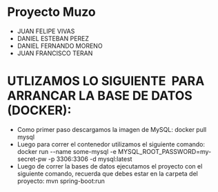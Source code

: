 # Proyecto Muzo
- JUAN FELIPE VIVAS
- DANIEL ESTEBAN PEREZ
- DANIEL FERNANDO MORENO
- JUAN FRANCISCO TERAN
# UTLIZAMOS LO SIGUIENTE  PARA ARRANCAR LA BASE DE DATOS (DOCKER):
- Como primer paso descargamos la imagen de MySQL:
docker pull mysql
- Luego para correr el contenedor utilizamos el siguiente comando:
docker run --name some-mysql -e MYSQL_ROOT_PASSWORD=my-secret-pw -p 3306:3306 -d mysql:latest
- Luego de correr la bases de datos ejecutamos el proyecto con el siguiente comando, recuerda que debes estar en la carpeta del proyecto:
mvn spring-boot:run